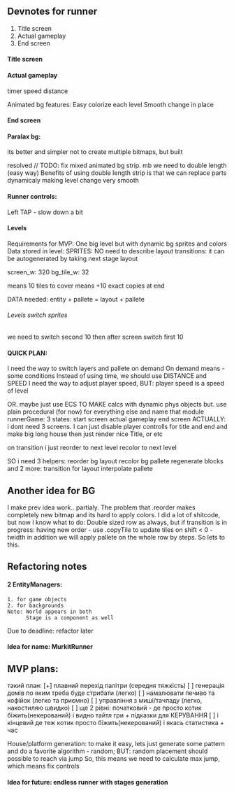 ## Devnotes for runner

1. Title screen
2. Actual gameplay
3. End screen

#### Title screen

#### Actual gameplay
timer
speed
distance

Animated bg features:
Easy colorize each level
Smooth change in place

#### End screen


#### Paralax bg:
its better and simpler not to create multiple bitmaps, but built

resolved
// TODO: fix mixed animated bg strip. mb we need to double length (easy way)
Benefits of using double length strip is that we can replace parts dynamicaly making level change very smooth

#### Runner controls:
Left TAP - slow down a bit

#### Levels
Requirements for MVP:
One big level but with dynamic bg sprites and colors
Data stored in level:
SPRITES: 
NO need to describe layout transitions: it can be autogenerated by taking next stage layout

screen_w: 320
bg_tile_w: 32

means 10 tiles to cover
means +10 exact copies at end

DATA needed:
entity + pallete = layout + pallete

###### Levels switch sprites
we need to switch second 10 then after screen switch first 10

#### QUICK PLAN:
I need the way to switch layers and pallete on demand
On demand means - some conditions
Instead of using time, we should use DISTANCE and SPEED
I need the way to adjust player speed, BUT:
player speed is a speed of level

OR. maybe just use ECS TO MAKE calcs with dynamic phys objects
but. use plain procedural (for now) for everything else
and name that module runnerGame:
3 states:
    start screen
    actual gameplay
    end screen
ACTUALLY:
i dont need 3 screens.
I can just disable player controlls for title and end
    and make big long house
    then just render nice Title, or etc


on transition i just reorder to next level
                     recolor to next level


SO i need 3 helpers:
    reorder bg layout
    recolor bg pallete
    regenerate blocks
and 2 more:
    transition for layout
    interpolate pallete

## Another idea for BG
I make prev idea work.. partialy. The problem that .reorder makes completely new bitmap
and its hard to apply colors. I did a lot of shitcode, but now I know what to do:
Double sized row as always, but if transition is in progress:
having new order - use .copyTile to update tiles on shift < 0 - twidth
in addition we will apply pallete on the whole row by steps.
So lets to this.

## Refactoring notes
#### 2 EntityManagers:
    1. for game objects
    2. for backgrounds
    Note: World appears in both
          Stage is a component as well
Due to deadline: refactor later

#### Idea for name: MurkitRunner
## MVP plans:
такий план:
[+] плавний перехід палітри (середня тяжкість)
[ ] генерація домів по яким треба буде стрибати (легко)
[ ] намалювати печиво та кофійок (легко та приємно)
[ ] управління з миші/тачпаду (легко, накостиляю швидко)
[ ] ще 2 рівні: початковий - де просто котик біжить(некерований) і видно тайтл гри + підказки для КЕРУВАННЯ
[ ] і кінцевий де теж котик просто біжить(некерований) і якась статистика + час



House/platform generation:
to make it easy, lets just generate some pattern and do a favorite algorithm - random;
BUT: random placement should possible to reach via jump
So, this means we need to calculate max jump, which means fix controls


#### Idea for future: endless runner with stages generation
